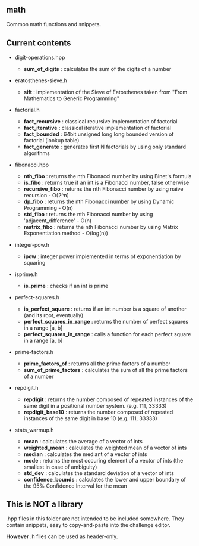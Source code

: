 ## math
Common math functions and snippets.

## Current contents

* digit-operations.hpp
  * __sum_of_digits__ : calculates the sum of the digits of a number 
  
* eratosthenes-sieve.h
  * __sift__ : implementation of the Sieve of Eatosthenes taken from "From Mathematics to Generic Programming"
 
* factorial.h
  * __fact_recursive__ : classical recursive implementation of factorial
  * __fact_iterative__ : classical iterative implementation of factorial 
  * __fact_bounded__ : 64bit unsigned long long bounded version of factorial (lookup table)
  * __fact_generate__ : generates first N factorials by using only standard algorithms

* fibonacci.hpp
  * __nth_fibo__ : returns the nth Fibonacci number by using Binet's formula
  * __is_fibo__ : returns true if an int is a Fibonacci number, false otherwise
  * __recursive_fibo__ : returns the nth Fibonacci number by using naive recursion - O(2^n)
  * __dp_fibo__ : returns the nth Fibonacci number by using Dynamic Programming - O(n)
  * __std_fibo__ : returns the nth Fibonacci number by using 'adjacent_difference' - O(n)
  * __matrix_fibo__ : returns the nth Fibonacci number by using Matrix Exponentiation method - O(log(n))

* integer-pow.h
  * __ipow__ : integer power implemented in terms of exponentiation by squaring

* isprime.h
  * __is_prime__ : checks if an int is prime

* perfect-squares.h
  * __is_perfect_square__ : returns if an int number is a square of another (and its root, eventually)
  * __perfect_squares_in_range__ : returns the number of perfect squares in a range [a, b]
  * __perfect_squares_in_range__ : calls a function for each perfect square in a range [a, b] 

* prime-factors.h
  * __prime_factors_of__ : returns all the prime factors of a number
  * __sum_of_prime_factors__ : calculates the sum of all the prime factors of a number

* repdigit.h
  * __repdigit__ : returns the number composed of repeated instances of the same digit in a positional number system. (e.g. 111, 33333)
  * __repdigit_base10__ : returns the number composed of repeated instances of the same digit in base 10 (e.g. 111, 33333)

* stats_warmup.h
  * __mean__ : calculates the average of a vector of ints
  * __weighted_mean__ : calculates the weighted mean of a vector of ints
  * __median__ : calculates the mediant of a vector of ints
  * __mode__ : returns the most occuring element of a vector of ints (the smallest in case of ambiguity)
  * __std_dev__ : calculates the standard deviation of a vector of ints
  * __confidence_bounds__ : calculates the lower and upper boundary of the 95% Confidence Interval for the mean

## This is NOT a library
.hpp files in this folder are not intended to be included somewhere. They contain snippets, easy to copy-and-paste into the challenge editor.

__However__ .h files can be used as header-only.
